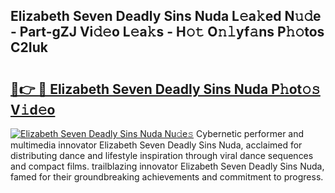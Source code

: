 ## Elizabeth Seven Deadly Sins Nuda L𝚎a𝚔ed N𝚞𝚍e - Part-gZJ Vi𝚍𝚎o L𝚎a𝚔s - H𝚘𝚝 O𝚗𝚕yf𝚊ns P𝚑𝚘tos C2Iuk

# <h2><a href="http://kfc324.oniu.top/?m=Elizabeth+Seven+Deadly+Sins+Nuda">🔗👉 🔴 Elizabeth Seven Deadly Sins Nuda P𝚑ot𝚘𝚜 V𝚒d𝚎o</a></h2>

[![Elizabeth Seven Deadly Sins Nuda Nu𝚍e𝚜](https://i.imgur.com/0qMVB7G.gif)](http://kfc324.oniu.top/?m=Elizabeth+Seven+Deadly+Sins+Nuda)
Cybernetic performer and multimedia innovator Elizabeth Seven Deadly Sins Nuda, acclaimed for distributing dance and lifestyle inspiration through viral dance sequences and compact films. trailblazing innovator Elizabeth Seven Deadly Sins Nuda, famed for their groundbreaking achievements and commitment to progress.  
